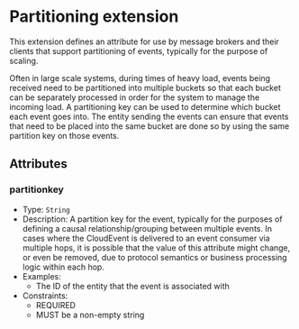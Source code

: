 # Partitioning extension

This extension defines an attribute for use by message brokers and their clients
that support partitioning of events, typically for the purpose of scaling.

Often in large scale systems, during times of heavy load, events being received
need to be partitioned into multiple buckets so that each bucket can be
separately processed in order for the system to manage the incoming load. A
partitioning key can be used to determine which bucket each event goes into. The
entity sending the events can ensure that events that need to be placed into the
same bucket are done so by using the same partition key on those events.

## Attributes

### partitionkey

* Type: `String`
* Description: A partition key for the event, typically for the purposes of
  defining a causal relationship/grouping between multiple events. In cases
  where the CloudEvent is delivered to an event consumer via multiple hops,
  it is possible that the value of this attribute might change, or even be 
  removed, due to protocol semantics or business processing logic within 
  each hop.
* Examples:
  * The ID of the entity that the event is associated with
* Constraints:
  * REQUIRED
  * MUST be a non-empty string
